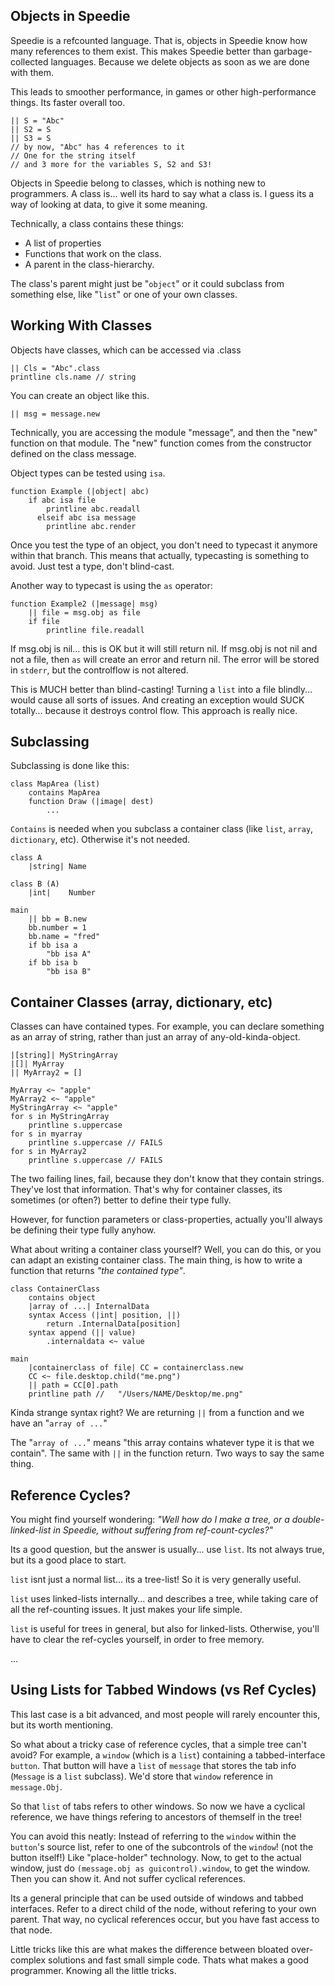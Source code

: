 ## Objects in Speedie

Speedie is a refcounted language. That is, objects in Speedie know how many references to them exist. This makes Speedie better than garbage-collected languages. Because we delete objects as soon as we are done with them. 

This leads to smoother performance, in games or other high-performance things. Its faster overall too.

	|| S = "Abc"
	|| S2 = S
	|| S3 = S
	// by now, "Abc" has 4 references to it
	// One for the string itself
	// and 3 more for the variables S, S2 and S3!

Objects in Speedie belong to classes, which is nothing new to programmers. A class is... well its hard to say what a class is. I guess its a way of looking at data, to give it some meaning.

Technically, a class contains these things:

+ A list of properties
+ Functions that work on the class.
+ A parent in the class-hierarchy.

The class's parent might just be "`object`" or it could subclass from something else, like "`list`" or one of your own classes.


## Working With Classes

Objects have classes, which can be accessed via .class

	|| Cls = "Abc".class
	printline cls.name // string

You can create an object like this.

	|| msg = message.new
	
Technically, you are accessing the module "message", and then the "new" function on that module. The "new" function comes from the constructor defined on the class message.

Object types can be tested using `isa`.

    function Example (|object| abc)
        if abc isa file
            printline abc.readall
          elseif abc isa message
            printline abc.render

Once you test the type of an object, you don't need to typecast it anymore within that branch. This means that actually, typecasting is something to avoid. Just test a type, don't blind-cast.

Another way to typecast is using the `as` operator:

    function Example2 (|message| msg)
        || file = msg.obj as file
        if file
            printline file.readall

If msg.obj is nil... this is OK but it will still return nil. If msg.obj is not nil and not a file, then `as` will create an error and return nil. The error will be stored in `stderr`, but the controlflow is not altered.

This is MUCH better than blind-casting! Turning a `list` into a file blindly... would cause all sorts of issues. And creating an exception would SUCK totally... because it destroys control flow. This approach is really nice.


## Subclassing

Subclassing is done like this:

    class MapArea (list)
        contains MapArea
        function Draw (|image| dest)
            ...

`Contains` is needed when you subclass a container class (like `list`, `array`, `dictionary`, etc). Otherwise it's not needed.

    class A
        |string| Name

    class B (A)
        |int|    Number
    
    main
        || bb = B.new
        bb.number = 1
        bb.name = "fred"
        if bb isa a
            "bb isa A"
        if bb isa b
            "bb isa B"


## Container Classes (array, dictionary, etc)

Classes can have contained types. For example, you can declare something as an array of string, rather than just an array of any-old-kinda-object.

    |[string]| MyStringArray
    |[]| MyArray
    || MyArray2 = []
    
    MyArray <~ "apple"
    MyArray2 <~ "apple"
    MyStringArray <~ "apple"
    for s in MyStringArray
        printline s.uppercase
    for s in myarray
        printline s.uppercase // FAILS
    for s in MyArray2
        printline s.uppercase // FAILS

The two failing lines, fail, because they don't know that they contain strings. They've lost that information. That's why for container classes, its sometimes (or often?) better to define their type fully.

However, for function parameters or class-properties, actually you'll always be defining their type fully anyhow.
    
What about writing a container class yourself? Well, you can do this, or you can adapt an existing container class. The main thing, is how to write a function that returns _"the contained type"_.

    class ContainerClass
        contains object
        |array of ...| InternalData
        syntax Access (|int| position, ||)
            return .InternalData[position]
        syntax append (|| value)
            .internaldata <~ value
            
    main
        |containerclass of file| CC = containerclass.new
        CC <~ file.desktop.child("me.png")
        || path = CC[0].path
        printline path //   "/Users/NAME/Desktop/me.png"
        

Kinda strange syntax right? We are returning `||` from a function and we have an "`array of ...`"

The "`array of ...`" means "this array contains whatever type it is that we contain". The same with  `||` in the function return. Two ways to say the same thing.


## Reference Cycles?
You might find yourself wondering: _"Well how do I make a tree, or a double-linked-list in Speedie, without suffering from ref-count-cycles?"_

Its a good question, but the answer is usually... use `list`. Its not always true, but its a good place to start.

`list` isnt just a normal list... its a tree-list! So it is very generally useful.

`list` uses linked-lists internally... and describes a tree, while taking care of all the ref-counting issues. It just makes your life simple. 

`list` is useful for trees in general, but also for linked-lists. Otherwise, you'll have to clear the ref-cycles yourself, in order to free memory.

...

## Using Lists for Tabbed Windows (vs Ref Cycles)

This last case is a bit advanced, and most people will rarely encounter this, but its worth mentioning.

So what about a tricky case of reference cycles, that a simple tree can't avoid? For example, a `window` (which is a `list`) containing a tabbed-interface `button`. That button will have a `list` of `message` that stores the tab info (`Message` is a `list` subclass). We'd store that `window` reference in `message.Obj`.

So that `list` of tabs refers to other windows. So now we have a cyclical reference, we have things refering to ancestors of themself in the tree!

You can avoid this neatly: Instead of referring to the `window` within the `button`'s source list, refer to one of the subcontrols of the `window`! (not the button itself!) Like "place-holder" technology. Now, to get to the actual window, just do `(message.obj as guicontrol).window`, to get the window. Then you can show it. And not suffer cyclical references.

Its a general principle that can be used outside of windows and tabbed interfaces. Refer to a direct child of the node, without refering to your own parent. That way, no cyclical references occur, but you have fast access to that node.

Little tricks like this are what makes the difference between bloated over-complex solutions and fast small simple code. Thats what makes a good programmer. Knowing all the little tricks.

